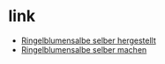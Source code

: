 # link

* [Ringelblumensalbe selber hergestellt](https://www.philognosie.net/schoenheit/ringelblumensalbe-selber-machen-herstellen)
* [Ringelblumensalbe selber machen](http://www.selber-machen.de/kosmetik/ringelblumensalbe-selber-machen/)
